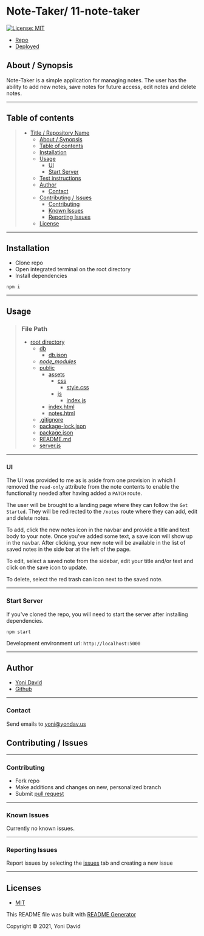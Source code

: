 # Note-Taker/ 11-note-taker

[![License: MIT](https://img.shields.io/badge/License-MIT-yellow.svg)](https://opensource.org/licenses/MIT)

- [Repo](https://github.com/yondav/11-note-taker)
- [Deployed](https://serene-taiga-05477.herokuapp.com/)

## About / Synopsis

Note-Taker is a simple application for managing notes. The user has the ability to add new notes, save notes for future access, edit notes and delete notes.

---

## Table of contents

> - [Title / Repository Name](#title--repository-name)
>   - [About / Synopsis](#about--synopsis)
>   - [Table of contents](#table-of-contents)
>   - [Installation](#installation)
>   - [Usage](#usage)
>     - [UI](#ui)
>     - [Start Server](#start-server)
>   - [Test instructions](#test-instructions)
>   - [Author](#author)
>     - [Contact](#contact)
>   - [Contributing / Issues](#contributing--issues)
>     - [Contributing](#contributing)
>     - [Known Issues](#known-issues)
>     - [Reporting Issues](#reporting-issues)
>   - [License](#license)

---

## Installation

- Clone repo
- Open integrated terminal on the root directory
- Install dependencies

```
npm i
```

---

## Usage

> ### File Path
>
> - [root directory](https://github.com/yondav/11-note-taker)
>   - [db](https://github.com/yondav/11-note-taker/tree/main/db)
>     - [db.json](https://github.com/yondav/11-note-taker/blob/main/db/db.json)
>   - [_node_modules_](#installation)
>   - [public](https://github.com/yondav/11-note-taker/tree/main/public)
>     - [assets](https://github.com/yondav/11-note-taker/tree/main/public/assets)
>       - [css](https://github.com/yondav/11-note-taker/tree/main/public/assets/css)
>         - [style.css](https://github.com/yondav/11-note-taker/blob/main/public/assets/css/styles.css)
>       - [js](https://github.com/yondav/11-note-taker/tree/main/public/assets/js)
>         - [index.js](https://github.com/yondav/11-note-taker/blob/main/public/assets/js/index.js)
>     - [index.html](https://github.com/yondav/11-note-taker/blob/main/public/index.html)
>     - [notes.html](https://github.com/yondav/11-note-taker/blob/main/public/notes.html)
>   - [.gitignore](https://github.com/yondav/11-note-taker/blob/main/.gitignore)
>   - [package-lock.json](https://github.com/yondav/11-note-taker/blob/main/package-lock.json)
>   - [package.json](https://github.com/yondav/11-note-taker/blob/main/package.json)
>   - [README.md](https://github.com/yondav/11-note-taker/blob/main/README.md)
>   - [server.js](https://github.com/yondav/11-note-taker/blob/main/server.js)

---

### UI

The UI was provided to me as is aside from one provision in which I removed the `read-only` attribute from the note contents to enable the functionality needed after having added a `PATCH` route.

The user will be brought to a landing page where they can follow the `Get Started`. They will be redirected to the `/notes` route where they can add, edit and delete notes.

To add, click the new notes icon in the navbar and provide a title and text body to your note. Once you've added some text, a save icon will show up in the navbar. After clicking, your new note will be available in the list of saved notes in the side bar at the left of the page.

To edit, select a saved note from the sidebar, edit your title and/or text and click on the save icon to update.

To delete, select the red trash can icon next to the saved note.

---

### Start Server

If you've cloned the repo, you will need to start the server after installing dependencies.

```
npm start
```

Development environment url: `http://localhost:5000`

---

## Author

- <a href="https://yondav.us/">Yoni David</a>
- <a href="https://github.com/yondav">Github</a>

---

### Contact

Send emails to [yoni@yondav.us](mailto:yoni@yondav.us)

## Contributing / Issues

---

### Contributing

- Fork repo
- Make additions and changes on new, personalized branch
- Submit [pull request](https://github.com/yondav/11-note-taker/pulls)

---

### Known Issues

Currently no known issues.

---

### Reporting Issues

Report issues by selecting the [issues](https://github.com/yondav/11-note-taker/issues) tab and creating a new issue

---

## Licenses

- <a href="https://opensource.org/licenses/MIT" target="_blank">MIT</a>

This README file was built with [README Generator](https://github.com/yondav/README-gen-09)

Copyright &copy; 2021, Yoni David

